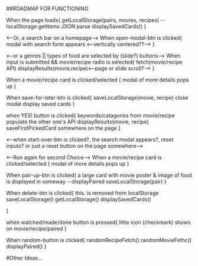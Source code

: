 ##ROADMAP FOR FUNCTIONING


When the page loads{
	getLocalStorage(pairs, movies, recipes) --localStorage.getItems JSON parse
	displaySavedCards()<!--we will have to make these modal buttons, and can use our displayModal functions-->
}

<--Or, a search bar on a homepage-->
When open-modal-btn is clicked{
	modal with search form appears <--vertically centered??-->
}

<--or a genres || types of food are selected by (slide?) buttons-->
When input is submitted && movie/recipe radio is selected{
	fetch(movie/recipe API)
	displayResults(movie,recipe)<--page or slide scroll?-->
}

When a movie/recipe card is clicked/selected {
	modal of more details pops up
}

When save-for-later-btn is clicked{
	saveLocalStorage(movie, recipe)
	close modal 
	display saved cards
}
<!-- Done -->
<!-- When go-back-btn is clicked{
	close modal
}-->

when YES! button is clicked{
	keywords/catagories from movie/recipe populate the other one's API
	displayResults(movie, recipe)
	saveFirstPickedCard somewhere on the page
}

<--when start-over-btn is clicked?, the search modal appears?, reset inputs? or just a reset button on the page somewhere-->

<--Run again for second Choice-->
When a movie/recipe card is clicked/selected {
	modal of more details pops up
}

When pair-up-btn is clicked{
	a large card with movie poster & image of food is displayed in someway --displayPaired
	saveLocalStorage(pair)
}

When delete-btn is clicked{
	this. is removed from localStorage
	saveLocalStorage()
	getLocalStorage()
	displaySavedCards()

}

when watched/made/done button is pressed{
	little icon (checkmark) shows on movie/recipe/paired
}

When random-button is clicked{
	randomRecipeFetch()
	randomMovieFethc()
	displayPaired()
}


#Other Ideas...